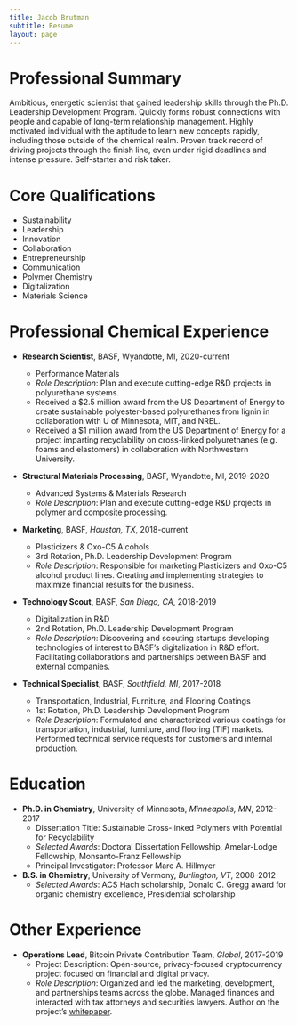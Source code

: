 ```yaml
---
title: Jacob Brutman
subtitle: Resume
layout: page
---
```


# Professional Summary
Ambitious, energetic scientist that gained leadership skills through the Ph.D. Leadership Development Program. Quickly forms robust connections with people and capable of long-term relationship management. Highly motivated individual with the aptitude to learn new concepts rapidly, including those outside of the chemical realm. Proven track record of driving projects through the finish line, even under rigid deadlines and intense pressure. Self-starter and risk taker.

# Core Qualifications
- Sustainability
- Leadership
- Innovation
- Collaboration
- Entrepreneurship
- Communication
- Polymer Chemistry
- Digitalization
- Materials Science

# Professional Chemical Experience
- **Research Scientist**, BASF, Wyandotte, MI, 2020-current
  - Performance Materials
  - *Role Description*: Plan and execute cutting-edge R&D projects in polyurethane systems.
  - Received a $2.5 million award from the US Department of Energy to create sustainable polyester-based polyurethanes from lignin in collaboration with U of Minnesota, MIT, and NREL.
  - Received a $1 million award from the US Department of Energy for a project imparting recyclability on cross-linked polyurethanes (e.g. foams and elastomers) in collaboration with Northwestern University.
 
- **Structural Materials Processing**, BASF, Wyandotte, MI, 2019-2020
  - Advanced Systems & Materials Research
  - *Role Description*: Plan and execute cutting-edge R&D projects in polymer and composite processing.

- **Marketing**, BASF, *Houston, TX*, 2018-current
  - Plasticizers & Oxo-C5 Alcohols
  - 3rd Rotation, Ph.D. Leadership Development Program
  - *Role Description*: Responsible for marketing Plasticizers and Oxo-C5 alcohol product lines. Creating and implementing strategies to maximize financial results for the business.

- **Technology Scout**, BASF, *San Diego, CA*, 2018-2019
  - Digitalization in R&D
  - 2nd Rotation, Ph.D. Leadership Development Program
  - *Role Description*: Discovering and scouting startups developing technologies of interest to BASF’s digitalization in R&D effort. Facilitating collaborations and partnerships between BASF and external companies.

- **Technical Specialist**, BASF, *Southfield, MI*, 2017-2018
  - Transportation, Industrial, Furniture, and Flooring Coatings
  - 1st Rotation, Ph.D. Leadership Development Program
  - *Role Description*: Formulated and characterized various coatings for transportation, industrial, furniture, and flooring (TIF) markets. Performed technical service requests for customers and internal production.

# Education
- **Ph.D. in Chemistry**, University of Minnesota, *Minneapolis, MN*, 2012-2017
  - Dissertation Title: Sustainable Cross-linked Polymers with Potential for Recyclability
  - *Selected Awards*: Doctoral Dissertation Fellowship, Amelar-Lodge Fellowship, Monsanto-Franz Fellowship
  - Principal Investigator: Professor Marc A. Hillmyer
- **B.S. in Chemistry**, University of Vermony, *Burlington, VT*, 2008-2012
  - *Selected Awards*: ACS Hach scholarship, Donald C. Gregg award for organic chemistry excellence, Presidential scholarship

# Other Experience
- **Operations Lead**, Bitcoin Private Contribution Team, *Global*, 2017-2019
	- Project Description: Open-source, privacy-focused cryptocurrency project focused on financial and digital privacy.
	- *Role Description*: Organized and led the marketing, development, and partnerships teams across the globe. Managed finances and interacted with tax attorneys and securities lawyers. Author on the project’s [whitepaper](https://btcprivate.org/whitepaper.pdf).

